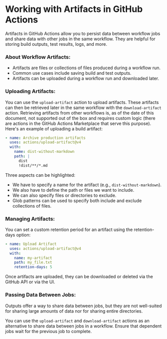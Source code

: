 # **Working with Artifacts in GitHub Actions**

Artifacts in GitHub Actions allow you to persist data between workflow jobs and share data with other jobs in the same workflow. They are helpful for storing build outputs, test results, logs, and more.

### **About Workflow Artifacts:**

- Artifacts are files or collections of files produced during a workflow run.
- Common use cases include saving build and test outputs.
- Artifacts can be uploaded during a workflow run and downloaded later.

### **Uploading Artifacts:**

You can use the `upload-artifact` action to upload artifacts. These artifacts can then be retrieved later in the same workflow with the `download-artifact` action. Retrieving artifacts from other workflows is, as of the date of this document, not supported out of the box and requires custom logic (there are actions in the GitHub Actions Marketplace that serve this purpose). Here's an example of uploading a build artifact:

```yaml
- name: Archive production artifacts
  uses: actions/upload-artifact@v4
  with:
    name: dist-without-markdown
    path: |
      dist
      !dist/**/*.md
```

Three aspects can be highlighted:

- We have to specify a name for the artifact (e.g., `dist-without-markdown`).
- We also have to define the path or files we want to include.
- We can also specify files or directories to exclude.
- Glob patterns can be used to specify both include and exclude collections of files.

### **Managing Artifacts:**

You can set a custom retention period for an artifact using the retention-days option:

```yaml
- name: Upload Artifact
  uses: actions/upload-artifact@v4
  with:
    name: my-artifact
    path: my_file.txt
    retention-days: 5
```

Once artifacts are uploaded, they can be downloaded or deleted via the GitHub API or via the UI.

### **Passing Data Between Jobs:**

Outputs offer a way to share data between jobs, but they are not well-suited for sharing large amounts of data nor for sharing entire directories.

You can use the `upload-artifact` and `download-artifact` actions as an alternative to share data between jobs in a workflow. Ensure that dependent jobs wait for the previous job to complete.
